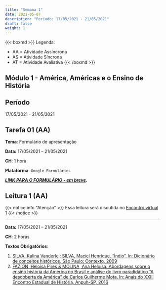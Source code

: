 ```yaml
---
title: "Semana 1"
date: 2021-05-07
description: "Período: 17/05/2021 - 21/05/2021"
draft: false
weight: 1
---
```


{{< boxmd >}}
Legenda: 
- AA = Atividade Assíncrona
- AS = Atividade Síncrona
- AT = Atividade Avaliativa
{{< /boxmd >}}

## Módulo 1 - América, Américas e o Ensino de História

## Período

17/05/2021 - 21/05/2021

## Tarefa 01 (AA)

**Tema**: Formulário de apresentação

**Data:** 17/05/2021 – 21/05/2021

**CH**: 1 hora

**Plataforma**: `Google Formulários`

***[LINK PARA O FORMULÁRIO - em breve]().***

## Leitura 1 (AA)

{{< notice info "Atenção" >}}
Essa leitura será discutida no [Encontro virtual 1](https://cclhm0057.netlify.app/semanal/sem2/#encontro-virtual-1-as)
{{< /notice >}}

***

**Data:** 17/05/2021 – 21/05/2021

**CH**: 2 horas

**Textos Obrigatórios**:

1. [SILVA, Kalina Vanderlei; SILVA, Maciel Henrique. “Índio”. In: Dicionário de conceitos históricos. São Paulo: Contexto, 2009](https://ericbrasiln.github.io/cclhm0057_ihl/textos/mod_1/SILVA_SILVA.pdf)
2. [FAZION, Heloisa Pires & MOLINA, Ana Heloisa. Abordagens sobre o ensino história da América no Brasil e análise do livro paradidático “A descoberta da América” de Carlos Guilherme Mota. In: Anais do XXIII Encontro Estadual de História, Anpuh-SP, 2016](https://ericbrasiln.github.io/cclhm0057_ihl/textos/mod_1/FAZION_MOLINA.pdf)

